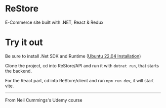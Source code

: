 # ReStore

E-Commerce site built with .NET, React &amp; Redux

# Try it out

Be sure to install .Net SDK and Runtime ([Ubuntu 22.04 Installation](https://learn.microsoft.com/en-us/dotnet/core/install/linux-ubuntu-2204))

Clone the project, cd into ReStore/API and run it with `dotnet run`, that starts the backend.

For the React part, cd into ReStore/client and run `npm run dev`, it will start vite.

---

From Neil Cummings's Udemy course
